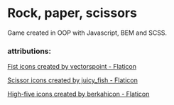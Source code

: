 # Rock, paper, scissors

Game created in OOP with Javascript, BEM and SCSS.

### attributions:
<a href="https://www.flaticon.com/free-icons/fist" title="fist icons">Fist icons created by vectorspoint - Flaticon</a>

<a href="https://www.flaticon.com/free-icons/scissor" title="scissor icons">Scissor icons created by juicy_fish - Flaticon</a>

<a href="https://www.flaticon.com/free-icons/high-five" title="high-five icons">High-five icons created by berkahicon - Flaticon</a>

